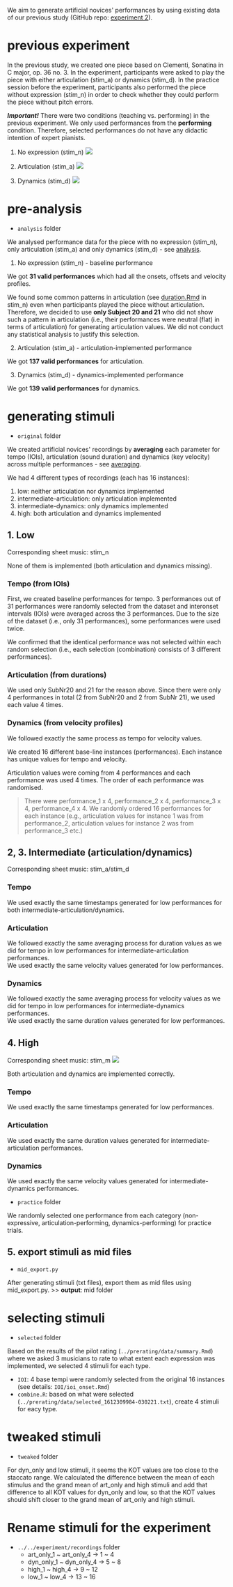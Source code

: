 We aim to generate artificial novices' performances by using existing data of our previous study (GitHub repo: [experiment 2](https://github.com/atsukotominaga/music-teaching/tree/main/experiment-2)).

# previous experiment

In the previous study, we created one piece based on Clementi, Sonatina in C major, op. 36 no. 3. In the experiment, participants were asked to play the piece with either articulation (stim_a) or dynamics (stim_d). In the practice session before the experiment, participants also performed the piece without expression (stim_n) in order to check whether they could perform the piece without pitch errors.

***Important!*** There were two conditions (teaching vs. performing) in the previous experiment. We only used performances from the **performing** condition. Therefore, selected performances do not have any didactic intention of expert pianists.

1. No expression (stim_n)
![](original/averaging/low/stim_n.png)

2. Articulation (stim_a)
![](original/averaging/art/stim_a.png)

3. Dynamics (stim_d)
![](original/averaging/dyn/stim_d.png)

# pre-analysis
- `analysis` folder

We analysed performance data for the piece with no expression (stim_n), only articulation (stim_a) and only dynamics (stim_d) - see [analysis](https://github.com/atsukotominaga/adaptation-v1.0/tree/master/material/expstimuli/analysis).

1. No expression (stim_n) - baseline performance

We got **31 valid performances** which had all the onsets, offsets and velocity profiles.

We found some common patterns in articulation (see [duration.Rmd](https://github.com/atsukotominaga/adaptation-v1.0/blob/master/material/expstimuli/analysis/stim_n/duration.Rmd) in stim_n) even when participants played the piece without articulation. Therefore, we decided to use **only Subject 20 and 21** who did not show such a pattern in articulation (i.e., their performances were neutral (flat) in terms of articulation) for generating articulation values. We did not conduct any statistical analysis to justify this selection.

2. Articulation (stim_a) - articulation-implemented performance

We got **137 valid performances** for articulation.

3. Dynamics (stim_d) - dynamics-implemented performance

We got **139 valid performances** for dynamics.

# generating stimuli
- `original` folder

We created artificial novices' recordings by **averaging** each parameter for tempo (IOIs), articulation (sound duration) and dynamics (key velocity) across multiple performances - see [averaging](https://github.com/atsukotominaga/adaptation-v1.0/tree/master/material/stimuli/averaging).

We had 4 different types of recordings (each has 16 instances):
1. low: neither articulation nor dynamics implemented
2. intermediate-articulation: only articulation implemented
3. intermediate-dynamics: only dynamics implemented
4. high: both articulation and dynamics implemented

## 1. Low
Corresponding sheet music: stim_n

None of them is implemented (both articulation and dynamics missing).

### Tempo (from IOIs)
First, we created baseline performances for tempo. 3 performances out of 31 performances were randomly selected from the dataset and interonset intervals (IOIs) were averaged across the 3 performances. Due to the size of the dataset (i.e., only 31 performances), some performances were used twice.

We confirmed that the identical performance was not selected within each random selection (i.e., each selection (combination) consists of 3 different performances).

### Articulation (from durations)
We used only SubNr20 and 21 for the reason above. Since there were only 4 performances in total (2 from SubNr20 and 2 from SubNr 21), we used each value 4 times.

### Dynamics (from velocity profiles)
We followed exactly the same process as tempo for velocity values.

We created 16 different base-line instances (performances). Each instance has unique values for tempo and velocity.

Articulation values were coming from 4 performances and each performance was used 4 times. The order of each performance was randomised.

> There were performance_1 x 4, performance_2 x 4, performance_3 x 4, performance_4 x 4.
> We randomly ordered 16 performances for each instance (e.g., articulation values for instance 1 was from performance_2, articulation values for instance 2 was from performance_3 etc.)

## 2, 3. Intermediate (articulation/dynamics)
Corresponding sheet music: stim_a/stim_d

### Tempo
We used exactly the same timestamps generated for low performances for both intermediate-articulation/dynamics.

### Articulation 
We followed exactly the same averaging process for duration values as we did for tempo in low performances for intermediate-articulation performances.  
We used exactly the same velocity values generated for low performances.

### Dynamics
We followed exactly the same averaging process for velocity values as we did for tempo in low performances for intermediate-dynamics performances.  
We used exactly the same duration values generated for low performances.

## 4. High
Corresponding sheet music: stim_m
![](original/averaging/high/stim_m.png)

Both articulation and dynamics are implemented correctly.

### Tempo
We used exactly the same timestamps generated for low performances.

### Articulation 
We used exactly the same duration values generated for intermediate-articulation performances.

### Dynamics
We used exactly the same velocity values generated for intermediate-dynamics performances.

- `practice` folder

We randomly selected one performance from each category (non-expressive, articulation-performing, dynamics-performing) for practice trials.

## 5. export stimuli as mid files
- `mid_export.py`

After generating stimuli (txt files), export them as mid files using mid_export.py. >> **output**: mid folder

# selecting stimuli
- `selected` folder

Based on the results of the pilot rating (`../prerating/data/summary.Rmd`) where we asked 3 musicians to rate to what extent each expression was implemented, we selected 4 stimuli for each type.

- `IOI`: 4 base tempi were randomly selected from the original 16 instances (see details: `IOI/ioi_onset.Rmd`)
- `combine.R`: based on what were selected (`../prerating/data/selected_1612309984-030221.txt`), create 4 stimuli for eacy type.

# tweaked stimuli
- `tweaked` folder

For dyn_only and low stimuli, it seems the KOT values are too close to the staccato range. We calculated the difference between the mean of each stimulus and the grand mean of art_only and high stimuli and add that difference to all KOT values for dyn_only and low, so that the KOT values should shift closer to the grand mean of art_only and high stimuli.

# Rename stimuli for the experiment
- `../../experiment/recordings` folder
  - art_only_1 ~ art_only_4 -> 1 ~ 4
  - dyn_only_1 ~ dyn_only_4 -> 5 ~ 8
  - high_1 ~ high_4 -> 9 ~ 12
  - low_1 ~ low_4 -> 13 ~ 16